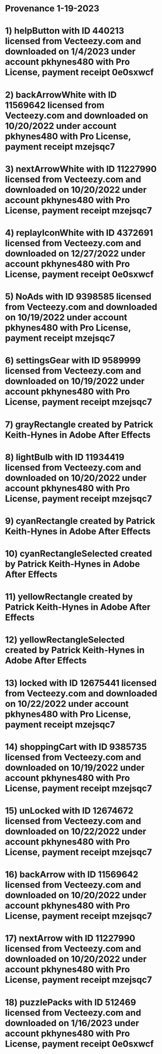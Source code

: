 # Provenance 1-19-2023
# 
# 1) helpButton with ID 440213 licensed from Vecteezy.com and downloaded on 1/4/2023 under account pkhynes480 with Pro License, payment receipt 0e0sxwcf
# 2) backArrowWhite with ID 11569642 licensed from Vecteezy.com and downloaded on 10/20/2022 under account pkhynes480 with Pro License, payment receipt mzejsqc7
# 3) nextArrowWhite with ID 11227990 licensed from Vecteezy.com and downloaded on 10/20/2022 under account pkhynes480 with Pro License, payment receipt mzejsqc7
# 4) replayIconWhite with ID 4372691 licensed from Vecteezy.com and downloaded on 12/27/2022 under account pkhynes480 with Pro License, payment receipt 0e0sxwcf
# 5) NoAds with ID 9398585 licensed from Vecteezy.com and downloaded on 10/19/2022 under account pkhynes480 with Pro License, payment receipt mzejsqc7
# 6) settingsGear with ID 9589999 licensed from Vecteezy.com and downloaded on 10/19/2022 under account pkhynes480 with Pro License, payment receipt mzejsqc7
# 7) grayRectangle created by Patrick Keith-Hynes in Adobe After Effects
# 8) lightBulb with ID 11934419 licensed from Vecteezy.com and downloaded on 10/20/2022 under account pkhynes480 with Pro License, payment receipt mzejsqc7
# 9) cyanRectangle created by Patrick Keith-Hynes in Adobe After Effects
# 10) cyanRectangleSelected created by Patrick Keith-Hynes in Adobe After Effects
# 11) yellowRectangle created by Patrick Keith-Hynes in Adobe After Effects
# 12) yellowRectangleSelected created by Patrick Keith-Hynes in Adobe After Effects
# 13) locked with ID 12675441 licensed from Vecteezy.com and downloaded on 10/22/2022 under account pkhynes480 with Pro License, payment receipt mzejsqc7
# 14) shoppingCart with ID 9385735 licensed from Vecteezy.com and downloaded on 10/19/2022 under account pkhynes480 with Pro License, payment receipt mzejsqc7
# 15) unLocked with ID 12674672 licensed from Vecteezy.com and downloaded on 10/22/2022 under account pkhynes480 with Pro License, payment receipt mzejsqc7
# 16) backArrow with ID 11569642 licensed from Vecteezy.com and downloaded on 10/20/2022 under account pkhynes480 with Pro License, payment receipt mzejsqc7
# 17) nextArrow with ID 11227990 licensed from Vecteezy.com and downloaded on 10/20/2022 under account pkhynes480 with Pro License, payment receipt mzejsqc7
# 18) puzzlePacks with ID 512469 licensed from Vecteezy.com and downloaded on 1/16/2023 under account pkhynes480 with Pro License, payment receipt 0e0sxwcf
